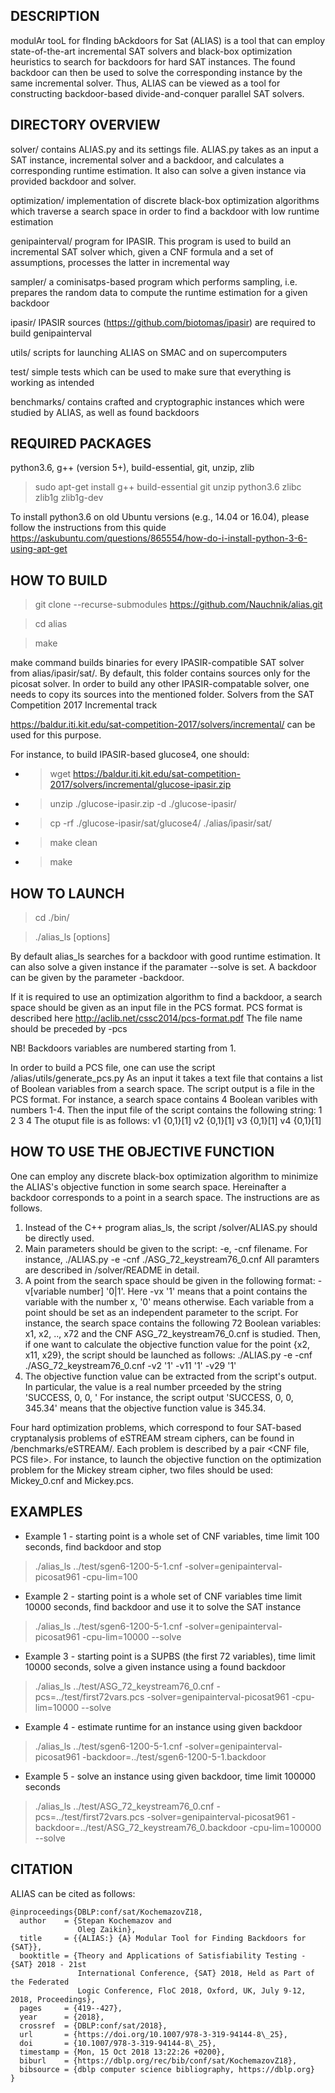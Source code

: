 ## DESCRIPTION

modulAr tooL for fInding bAckdoors for Sat (ALIAS) is a tool that can employ 
state-of-the-art incremental SAT solvers and black-box optimization heuristics 
to search for backdoors for hard SAT instances. The found backdoor can then be 
used to solve the corresponding instance by the same incremental solver. Thus, 
ALIAS can be viewed as a tool for constructing backdoor-based divide-and-conquer 
parallel SAT solvers.

## DIRECTORY OVERVIEW

solver/          contains ALIAS.py and its settings file. ALIAS.py takes as an 
                 input a SAT instance, incremental solver and a backdoor, and 
                 calculates a corresponding runtime estimation. It also can 
                 solve a given instance via provided backdoor and solver.

optimization/    implementation of discrete black-box optimization algorithms which 
                 traverse a search space in order to find a backdoor with low 
                 runtime estimation 

genipainterval/  program for IPASIR. This program is used to build an incremental
                 SAT solver which, given a CNF formula and a set of assumptions, 
                 processes the latter in incremental way

sampler/         a cominisatps-based program which performs sampling, i.e. 
                 prepares the random data to compute the runtime estimation for 
                 a given backdoor

ipasir/          IPASIR sources (https://github.com/biotomas/ipasir) are 
                 required to build genipainterval
				 
utils/           scripts for launching ALIAS on SMAC and on supercomputers

test/            simple tests which can be used to make sure that everything is working 
		 as intended

benchmarks/      contains crafted and cryptographic instances which were
                 studied by ALIAS, as well as found backdoors

## REQUIRED PACKAGES

python3.6, g++ (version 5+), build-essential, git, unzip, zlib

> sudo apt-get install g++ build-essential git unzip python3.6 zlibc zlib1g zlib1g-dev

To install python3.6 on old Ubuntu versions (e.g., 14.04 or 16.04), please follow the instructions from this quide
https://askubuntu.com/questions/865554/how-do-i-install-python-3-6-using-apt-get

## HOW TO BUILD

> git clone --recurse-submodules https://github.com/Nauchnik/alias.git

> cd alias

> make

make command builds binaries for every IPASIR-compatible SAT solver from 
alias/ipasir/sat/. By default, this folder contains sources only for 
the picosat solver. In order to build any other IPASIR-compatable solver, 
one needs to copy its sources into the mentioned folder. Solvers from the SAT 
Competition 2017 Incremental track

https://baldur.iti.kit.edu/sat-competition-2017/solvers/incremental/ 
can be used for this purpose. 

For instance, to build IPASIR-based glucose4, one should:

- > wget https://baldur.iti.kit.edu/sat-competition-2017/solvers/incremental/glucose-ipasir.zip

- > unzip ./glucose-ipasir.zip -d ./glucose-ipasir/

- > cp -rf ./glucose-ipasir/sat/glucose4/ ./alias/ipasir/sat/

- > make clean

- > make

## HOW TO LAUNCH

> cd ./bin/

> ./alias_ls [options] <cnf-file> <result-output-file>

By default alias_ls searches for a backdoor with good runtime estimation. It 
can also solve a given instance if the paramater --solve is set. 
A backdoor can be given by the parameter -backdoor.

If it is required to use an optimization algorithm to find a backdoor, 
a search space should be given as an input file in the PCS format.
PCS format is described here http://aclib.net/cssc2014/pcs-format.pdf
The file name should be preceded by -pcs

NB! Backdoors variables are numbered starting from 1.

In order to build a PCS file, one can use the script /alias/utils/generate_pcs.py
As an input it takes a text file that contains a list of Boolean variables from 
a search space. The script output is a file in the PCS format. For instance, 
a search space contains 4 Boolean varibles with numbers 1-4.
Then the input file of the script contains the following string:
1 2 3 4
The otuput file is as follows:
v1 {0,1}[1]
v2 {0,1}[1]
v3 {0,1}[1]
v4 {0,1}[1]

## HOW TO USE THE OBJECTIVE FUNCTION

One can employ any discrete black-box optimization algorithm to minimize the ALIAS's 
objective function in some search space. Hereinafter a backdoor corresponds to a point in a search space.
The instructions are as follows.
1. Instead of the C++ program alias_ls, the script /solver/ALIAS.py should be directly used.
2. Main parameters should be given to the script: -e, -cnf filename.
For instance, ./ALIAS.py -e -cnf ./ASG_72_keystream76_0.cnf
All paramters are described in /solver/README in detail.
3. A point from the search space should be given in the following format: -v[variable number] '0|1'.
Here -vx '1' means that a point contains the variable with the number x, '0' means otherwise.
Each variable from a point should be set as an independent parameter to the script.
For instance, the search space contains the following 72 Boolean variables: x1, x2, .., x72 and the CNF
ASG_72_keystream76_0.cnf is studied. Then, if one want to calculate the objective function value for the 
point {x2, x11, x29}, the script should be launched as follows:
./ALIAS.py -e -cnf ./ASG_72_keystream76_0.cnf -v2 '1' -v11 '1' -v29 '1'
4. The objective function value can be extracted from the script's output. In particular,
the value is a real number prceeded by the string 'SUCCESS, 0, 0, '
For instance, the script output 'SUCCESS, 0, 0, 345.34' means that the objective function value is 345.34.

Four hard optimization problems, which correspond to four SAT-based cryptanalysis problems of eSTREAM stream ciphers,
can be found in /benchmarks/eSTREAM/. Each problem is described by a pair <CNF file, PCS file>.
For instance, to launch the objective function on the optimization problem for the Mickey stream cipher,
two files should be used: Mickey_0.cnf and Mickey.pcs.

## EXAMPLES

- Example 1 - starting point is a whole set of CNF variables, time limit 100 seconds, 
find backdoor and stop

> ./alias_ls ../test/sgen6-1200-5-1.cnf -solver=genipainterval-picosat961 -cpu-lim=100

- Example 2 - starting point is a whole set of CNF variables time limit 10000 seconds, 
find backdoor and use it to solve the SAT instance

> ./alias_ls ../test/sgen6-1200-5-1.cnf -solver=genipainterval-picosat961 -cpu-lim=10000 --solve

- Example 3 - starting point is a SUPBS (the first 72 variables), time limit 10000 seconds, 
solve a given instance using a found backdoor

> ./alias_ls ../test/ASG_72_keystream76_0.cnf -pcs=../test/first72vars.pcs -solver=genipainterval-picosat961 -cpu-lim=10000 --solve

- Example 4 - estimate runtime for an instance using given backdoor
> ./alias_ls ../test/sgen6-1200-5-1.cnf -solver=genipainterval-picosat961 -backdoor=../test/sgen6-1200-5-1.backdoor

- Example 5 - solve an instance using given backdoor, time limit 100000 seconds
> ./alias_ls ../test/ASG_72_keystream76_0.cnf -pcs=../test/first72vars.pcs -solver=genipainterval-picosat961 -backdoor=../test/ASG_72_keystream76_0.backdoor -cpu-lim=100000 --solve

## CITATION

ALIAS can be cited as follows:

```
@inproceedings{DBLP:conf/sat/KochemazovZ18,
  author    = {Stepan Kochemazov and
               Oleg Zaikin},
  title     = {{ALIAS:} {A} Modular Tool for Finding Backdoors for {SAT}},
  booktitle = {Theory and Applications of Satisfiability Testing - {SAT} 2018 - 21st
               International Conference, {SAT} 2018, Held as Part of the Federated
               Logic Conference, FloC 2018, Oxford, UK, July 9-12, 2018, Proceedings},
  pages     = {419--427},
  year      = {2018},
  crossref  = {DBLP:conf/sat/2018},
  url       = {https://doi.org/10.1007/978-3-319-94144-8\_25},
  doi       = {10.1007/978-3-319-94144-8\_25},
  timestamp = {Mon, 15 Oct 2018 13:22:26 +0200},
  biburl    = {https://dblp.org/rec/bib/conf/sat/KochemazovZ18},
  bibsource = {dblp computer science bibliography, https://dblp.org}
}
```
